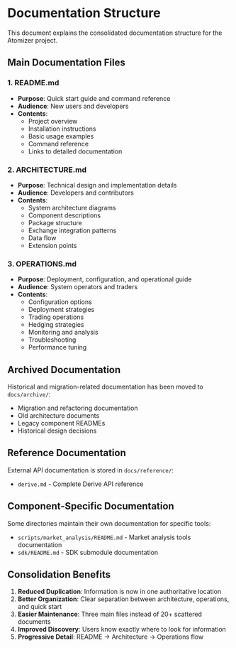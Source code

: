 # Documentation Structure

This document explains the consolidated documentation structure for the Atomizer project.

## Main Documentation Files

### 1. README.md
- **Purpose**: Quick start guide and command reference
- **Audience**: New users and developers
- **Contents**: 
  - Project overview
  - Installation instructions
  - Basic usage examples
  - Command reference
  - Links to detailed documentation

### 2. ARCHITECTURE.md
- **Purpose**: Technical design and implementation details
- **Audience**: Developers and contributors
- **Contents**:
  - System architecture diagrams
  - Component descriptions
  - Package structure
  - Exchange integration patterns
  - Data flow
  - Extension points

### 3. OPERATIONS.md
- **Purpose**: Deployment, configuration, and operational guide
- **Audience**: System operators and traders
- **Contents**:
  - Configuration options
  - Deployment strategies
  - Trading operations
  - Hedging strategies
  - Monitoring and analysis
  - Troubleshooting
  - Performance tuning

## Archived Documentation

Historical and migration-related documentation has been moved to `docs/archive/`:

- Migration and refactoring documentation
- Old architecture documents
- Legacy component READMEs
- Historical design decisions

## Reference Documentation

External API documentation is stored in `docs/reference/`:

- `derive.md` - Complete Derive API reference

## Component-Specific Documentation

Some directories maintain their own documentation for specific tools:

- `scripts/market_analysis/README.md` - Market analysis tools documentation
- `sdk/README.md` - SDK submodule documentation

## Consolidation Benefits

1. **Reduced Duplication**: Information is now in one authoritative location
2. **Better Organization**: Clear separation between architecture, operations, and quick start
3. **Easier Maintenance**: Three main files instead of 20+ scattered documents
4. **Improved Discovery**: Users know exactly where to look for information
5. **Progressive Detail**: README → Architecture → Operations flow